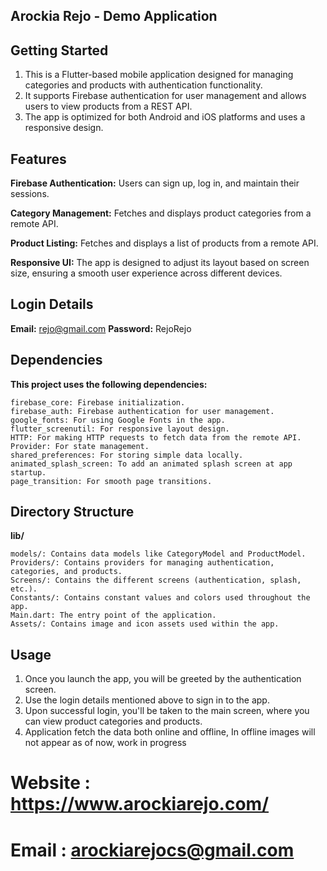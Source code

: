 
## Arockia Rejo - Demo Application

## Getting Started

   1) This is a Flutter-based mobile application designed for managing categories and products with authentication functionality. 
   2) It supports Firebase authentication for user management and allows users to view products from a REST API. 
   3) The app is optimized for both Android and iOS platforms and uses a responsive design.


## Features

**Firebase Authentication:**  Users can sign up, log in, and maintain their sessions.

**Category Management:** Fetches and displays product categories from a remote API.

**Product Listing:** Fetches and displays a list of products from a remote API.

**Responsive UI:** The app is designed to adjust its layout based on screen size, ensuring a smooth user experience across different devices.


## Login Details
**Email:** rejo@gmail.com
**Password:** RejoRejo


## Dependencies

**This project uses the following dependencies:**

    firebase_core: Firebase initialization.
    firebase_auth: Firebase authentication for user management.
    google_fonts: For using Google Fonts in the app.
    flutter_screenutil: For responsive layout design.
    HTTP: For making HTTP requests to fetch data from the remote API.
    Provider: For state management.
    shared_preferences: For storing simple data locally.
    animated_splash_screen: To add an animated splash screen at app startup.
    page_transition: For smooth page transitions.

## Directory Structure

**lib/**

    models/: Contains data models like CategoryModel and ProductModel.
    Providers/: Contains providers for managing authentication, categories, and products.
    Screens/: Contains the different screens (authentication, splash, etc.).
    Constants/: Contains constant values and colors used throughout the app.
    Main.dart: The entry point of the application.
    Assets/: Contains image and icon assets used within the app.

## Usage
 1) Once you launch the app, you will be greeted by the authentication screen.
 2) Use the login details mentioned above to sign in to the app.
 3) Upon successful login, you'll be taken to the main screen, where you can view product categories and products.
 4) Application fetch the data both online and offline, In offline images will not appear as of now, work in progress



# Website : https://www.arockiarejo.com/
# Email : arockiarejocs@gmail.com





